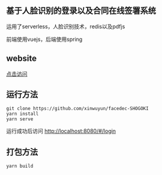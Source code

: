 ## 基于人脸识别的登录以及合同在线签署系统

运用了serverless，人脸识别技术，redis以及pdfjs

前端使用vuejs，后端使用spring

## website

[点击访问](http://face.xinwuyun.cloud/#/login)

## 运行方法

```
git clone https://github.com/xinwuyun/facedec-SHOGOKI
yarn install
yarn serve
```

运行成功后访问 [http://localhost:8080/#/login](http://localhost:8080/#/login)

## 打包方法 

```
yarn build
```
